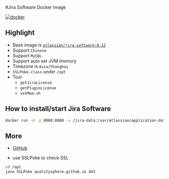 #Jira Software Docker Image 

[![docker](https://img.shields.io/static/v1?style=for-the-badge&logo=docker&label=docker&message=bxwill/jira-software&color=2496ED)](https://hub.docker.com/r/bxwill/jira-software)

## Highlight

- Base image is [`atlassian/jira-software:8.12`](https://hub.docker.com/r/atlassian/jira-software/tags?page=1&ordering=-name&name=8.12)
- Support `Chinese`
- Support `MySQL`
- Support auto set JVM memory 
- Timezone is `Asia/Shanghai`
- `SSLPoke.class` under `/opt`
- Tool
  - `getJiraLicense`
  - `getPluginLicense`
  - `setMem.sh`

## How to install/start Jira Software

```bash
docker run -d -p 8080:8080 -v /jira-data:/var/atlassian/application-data/jira -it bxwill/jira-software:8.12
```

## More

- [GitHub](https://github.com/seoktaehyeon/docker-jira-software)

- use SSLPoke to check SSL
```bash
cd /opt
java SSLPoke qualitysphere.github.io 443
```
